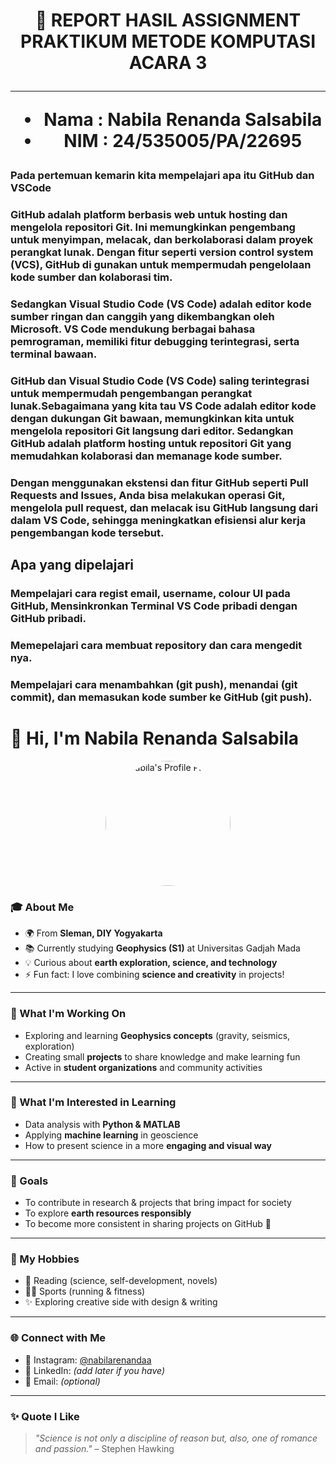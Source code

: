 <h1 align="center"> 📑 REPORT HASIL ASSIGNMENT PRAKTIKUM METODE KOMPUTASI ACARA 3

---

- **Nama**  : Nabila Renanda Salsabila  
- **NIM**   : 24/535005/PA/22695  


### Pada pertemuan kemarin kita mempelajari apa itu GitHub dan VSCode
### GitHub adalah platform berbasis web untuk hosting dan mengelola repositori Git. Ini memungkinkan pengembang untuk menyimpan, melacak, dan berkolaborasi dalam proyek perangkat lunak. Dengan fitur seperti version control system (VCS), GitHub di gunakan untuk mempermudah pengelolaan kode sumber dan kolaborasi tim.
### Sedangkan Visual Studio Code (VS Code) adalah editor kode sumber ringan dan canggih yang dikembangkan oleh Microsoft. VS Code mendukung berbagai bahasa pemrograman, memiliki fitur debugging terintegrasi, serta terminal bawaan.
### GitHub dan Visual Studio Code (VS Code) saling terintegrasi untuk mempermudah pengembangan perangkat lunak.Sebagaimana yang kita tau VS Code adalah editor kode dengan dukungan Git bawaan, memungkinkan kita untuk mengelola repositori Git langsung dari editor. Sedangkan GitHub adalah platform hosting untuk repositori Git yang memudahkan kolaborasi dan memanage kode sumber.
### Dengan menggunakan ekstensi dan fitur GitHub seperti Pull Requests and Issues, Anda bisa melakukan operasi Git, mengelola pull request, dan melacak isu GitHub langsung dari dalam VS Code, sehingga meningkatkan efisiensi alur kerja pengembangan kode tersebut.

## Apa yang dipelajari

### Mempelajari cara regist email, username, colour UI pada GitHub, Mensinkronkan Terminal VS Code pribadi dengan GitHub pribadi.
### Memepelajari cara membuat repository dan cara mengedit nya.
### Mempelajari cara menambahkan (git push), menandai (git commit), dan memasukan kode sumber ke GitHub (git push).

# 👋 Hi, I'm Nabila Renanda Salsabila  

<p align="center">
  <img src="https://drive.google.com/file/d/1UJ6b0-T_1q8LMu8rHizaWHD-OMhpufNa/view?usp=drive_link" alt="Nabila's Profile Photo" width="200" style="border-radius:50%" />
</p>

### 🎓 About Me
- 🌍 From **Sleman, DIY Yogyakarta**  
- 📚 Currently studying **Geophysics (S1)** at Universitas Gadjah Mada  
- 💡 Curious about **earth exploration, science, and technology**  
- ⚡ Fun fact: I love combining **science and creativity** in projects!  

---

### 🔭 What I'm Working On
- Exploring and learning **Geophysics concepts** (gravity, seismics, exploration)  
- Creating small **projects** to share knowledge and make learning fun  
- Active in **student organizations** and community activities  

---

### 🌱 What I'm Interested in Learning
- Data analysis with **Python & MATLAB**  
- Applying **machine learning** in geoscience  
- How to present science in a more **engaging and visual way**  

---

### 🎯 Goals
- To contribute in research & projects that bring impact for society  
- To explore **earth resources responsibly**  
- To become more consistent in sharing projects on GitHub 🚀  

---

### 🎨 My Hobbies
- 📖 Reading (science, self-development, novels)  
- 🏃‍♀️ Sports (running & fitness)  
- ✨ Exploring creative side with design & writing  

---

### 🌐 Connect with Me
- 📸 Instagram: [@nabilarenandaa](https://www.instagram.com/nabilarenandaa)  
- 💼 LinkedIn: _(add later if you have)_  
- 📧 Email: _(optional)_  

---

### ✨ Quote I Like
> *"Science is not only a discipline of reason but, also, one of romance and passion."* – Stephen Hawking  
